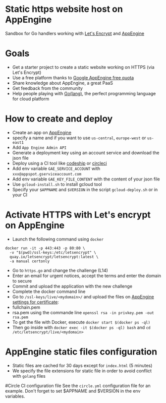 # Static https website host on AppEngine
Sandbox for Go handlers working with [Let's Encrypt](https://letsencrypt.org/) and [AppEngine](https://cloud.google.com/appengine)

# Goals
- Get a starter project to create a static website working on HTTPS (via Let's Encrypt)
- Use a free platform thanks to [Google AppEngine free quota](https://cloud.google.com/appengine/docs/quotas)
- Share knowledge about AppEngine, a great PaaS
- Get feedback from the community
- Help people playing with [Go(lang)](https://golang.org), the perfect programming language for cloud platform

# How to create and deploy
- Create an app on [AppEngine](https://console.cloud.google.com/)
 - specify a name and if you want to use `us-central`, `europe-west` or `us-east1`
- Add `App Engine Admin API`
- Generate a deployment key using an account service and download the json file
- Deploy using a CI tool like [codeship](https://codeship.com/) or [circleci](https://circleci.com)
 - Add env variable `GAE_SERVICE_ACCOUNT` with `xxx@appspot.gserviceaccount.com`
 - Add env variable `GAE_KEY_FILE_CONTENT` with the content of your json file
- Use `gcloud-install.sh` to install gcloud tool
- Specify your `$APPNAME` and `$VERSION` in the script `gcloud-deploy.sh` or in your CI

# Activate HTTPS with Let's encrypt on AppEngine
- Launch the following command using `docker`
```
docker run -it -p 443:443 -p 80:80 \
  -v "$(pwd)/ssl-keys:/etc/letsencrypt" \
  quay.io/letsencrypt/letsencrypt:latest \
  -a manual certonly
```
- Go to `https.go` and change the challenge (L14)
- Enter an email for urgent notices, accept the terms and enter the domain to secure
- Commit and upload the application with the new challenge
- Complete the docker command line
- Go to `/ssl-keys/live/<mydomain>/` and upload the files on [AppEngine settings for certificate](https://console.cloud.google.com/appengine/settings/certificates):
 - fullchain.pem
 - rsa.pem using the commande line `openssl rsa -in privkey.pem -out rsa.pem`
- To get the file with Docker, execute `docker start $(docker ps -ql)`
- Then go inside with `docker exec -it $(docker ps -ql) bash` and `cd /etc/letsencrypt/live/<mydomain>`

# AppEngine static files configuration
- Static files are cached for 30 days except for `index.html` (5 minutes)
- We specify the file extensions for static file in order to avoid conflict with `golang` files

#Circle CI configuration file
See the `circle.yml` configuration file for an example. Don't forget to set $APPNAME and $VERSION in the env variables.

